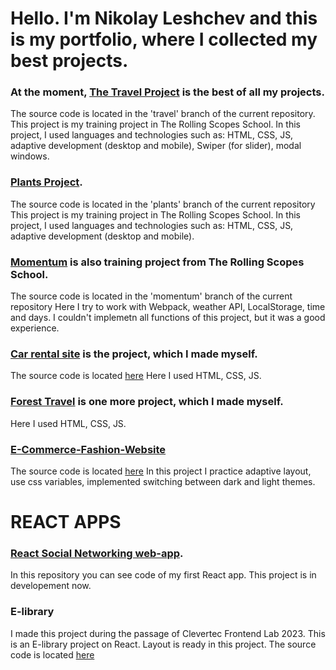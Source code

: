 # Hello. I'm Nikolay Leshchev and this is my portfolio, where I collected my best projects.

### At the moment, [The Travel Project](https://nikolayleshchev.github.io/my_portfolio/travel/) is the best of all my projects. 
The source code is located in the 'travel' branch of the current repository.
This project is my training project in The Rolling Scopes School.
In this project, I used languages and technologies such as: HTML, CSS, JS, adaptive development (desktop and mobile), Swiper (for slider), modal windows.

### [Plants Project](https://rolling-scopes-school.github.io/nikolayleshchev-JSFEPRESCHOOL2022Q4/plants/). 
The source code is located in the 'plants' branch of the current repository
This project is my training project in The Rolling Scopes School. In this project, I used languages and technologies such as: HTML, CSS, JS, adaptive development (desktop and mobile).

### [Momentum](https://nikolayleshchev.github.io/my_portfolio/momentum/) is also training project from The Rolling Scopes School. 
The source code is located in the 'momentum' branch of the current repository
Here I try to work with Webpack, weather API, LocalStorage, time and days. I couldn't implemetn all functions of this project, but it was a good experience.

### [Car rental site](https://nikolayleshchev.github.io/Premium-car-rental-site/) is the project, which I made myself. 
The source code is located [here](https://github.com/NikolayLeshchev/Premium-car-rental-site)
Here I used HTML, CSS, JS.

### [Forest Travel](https://nikolayleshchev.github.io/Forest-Travel/) is one more project, which I made myself. 
Here I used HTML, CSS, JS.

### [E-Commerce-Fashion-Website](https://nikolayleshchev.github.io/E-Commerce-Fashion-Website/)
The source code is located [here](https://github.com/NikolayLeshchev/E-Commerce-Fashion-Website)
In this project I practice adaptive layout, use css variables, implemented switching between dark and light themes.



# REACT APPS

### [React Social Networking web-app](https://github.com/NikolayLeshchev/react-social-networking-app). 
In this repository you can see code of my first React app. This project is in developement now. 

### E-library
I made this project during the passage of Clevertec Frontend Lab 2023. This is an E-library project on React. Layout is ready in this project.
The source code is located [here](https://github.com/NikolayLeshchev/E-library)
